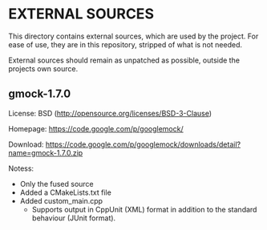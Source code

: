 EXTERNAL SOURCES
================

This directory contains external sources, which are used by the project.
For ease of use, they are in this repository, stripped of what is
not needed.

External sources should remain as unpatched as possible, outside the
projects own source.


gmock-1.7.0
-----------

License: BSD (http://opensource.org/licenses/BSD-3-Clause)

Homepage: https://code.google.com/p/googlemock/

Download: https://code.google.com/p/googlemock/downloads/detail?name=gmock-1.7.0.zip

Notess:
- Only the fused source
- Added a CMakeLists.txt file
- Added custom\_main.cpp
  - Supports output in CppUnit (XML) format in addition to the standard
    behaviour (JUnit format).

